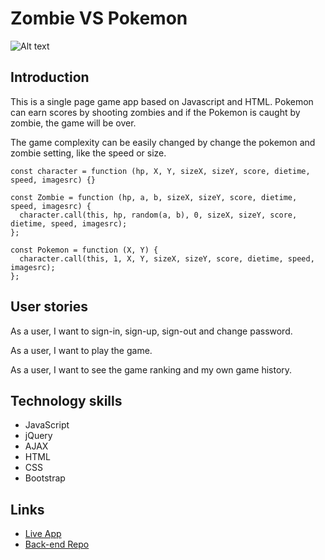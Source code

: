 # Zombie VS Pokemon

![Alt text](http://i.imgur.com/Z1YJvHk.png)

## Introduction

This is a single page game app based on Javascript and HTML. Pokemon can earn scores by shooting zombies and if the Pokemon is caught by zombie, the game will be over.

The game complexity can be easily changed by change the pokemon and zombie setting, like the speed or size.
```
const character = function (hp, X, Y, sizeX, sizeY, score, dietime, speed, imagesrc) {}
```
```
const Zombie = function (hp, a, b, sizeX, sizeY, score, dietime, speed, imagesrc) {
  character.call(this, hp, random(a, b), 0, sizeX, sizeY, score, dietime, speed, imagesrc);
};
```
```
const Pokemon = function (X, Y) {
  character.call(this, 1, X, Y, sizeX, sizeY, score, dietime, speed, imagesrc);
};
```


## User stories

As a user, I want to sign-in, sign-up, sign-out and change password.

As a user, I want to play the game.

As a user, I want to see the game ranking and my own game history.

## Technology skills

-  JavaScript
-  jQuery
-  AJAX
-  HTML
-  CSS
-  Bootstrap

## Links

- [Live App](https://echoxin.github.io/zombie)
- [Back-end Repo](https://github.com/EchoXin/zombie-api)
